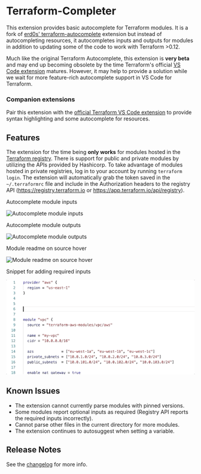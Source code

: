 # Terraform-Completer

This extension provides basic autocomplete for Terraform modules. It is a fork of [erd0s' terraform-autocomplete](https://github.com/erd0s/terraform-autocomplete) extension but instead of autocompleting resources, it autocompletes inputs and outputs for modules in addition to updating some of the code to work with Terraform >0.12.

Much like the original Terraform Autocomplete, this extension is **very beta** and may end up becoming obsolete by the time Terraform's official [VS Code extension](https://github.com/hashicorp/vscode-terraform) matures. However, it may help to provide a solution while we wait for more feature-rich autocomplete support in VS Code for Terraform.

### Companion extensions

Pair this extension with the [official Terraform VS Code extension](https://github.com/hashicorp/vscode-terraform) to provide syntax highlighting and some autocomplete for resources.

## Features

The extension for the time being **only works** for modules hosted in the [Terraform registry](https://registry.terraform.io/). There is support for public and private modules by utilizing the APIs provided by Hashicorp. To take advantage of modules hosted in private registries, log in to your account by running `terraform login`. The extension will automatically grab the token saved in the `~/.terraformrc` file and include in the Authorization headers to the registry API (https://registry.terraform.io or https://app.terraform.io/api/registry).

Autocomplete module inputs

![Autocomplete module inputs](docs/1.gif)

Autocomplete module outputs

![Autocomplete module outputs](docs/2.gif)

Module readme on source hover

![Module readme on source hover](docs/3.gif)

Snippet for adding required inputs

![Snippet for adding required inputs](docs/4.gif)


## Known Issues

- The extension cannot currently parse modules with pinned versions.
- Some modules report optional inputs as required (Registry API reports the required inputs incorrectly).
- Cannot parse other files in the current directory for more modules.
- The extension continues to autosuggest when setting a variable.

## Release Notes

See the [changelog](CHANGELOG.md) for more info.